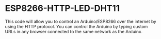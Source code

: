 # ESP8266-HTTP-LED-DHT11
This code will allow you to control an Arduino/ESP8266 over the internet by using the HTTP protocol. You can control the Arduino by typing custom URLs in any browser connected to the same network as the Arduino.
